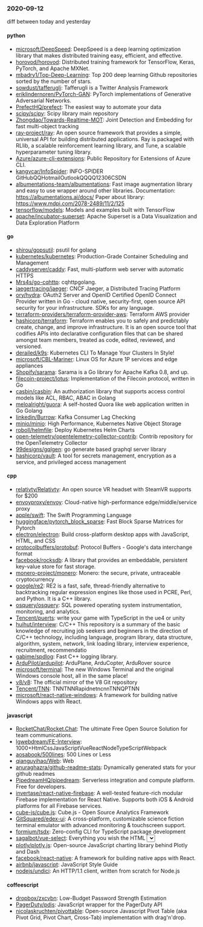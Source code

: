 ### 2020-09-12
diff between today and yesterday

#### python
* [microsoft/DeepSpeed](https://github.com/microsoft/DeepSpeed): DeepSpeed is a deep learning optimization library that makes distributed training easy, efficient, and effective.
* [horovod/horovod](https://github.com/horovod/horovod): Distributed training framework for TensorFlow, Keras, PyTorch, and Apache MXNet.
* [mbadry1/Top-Deep-Learning](https://github.com/mbadry1/Top-Deep-Learning): Top 200 deep learning Github repositories sorted by the number of stars.
* [sowdust/tafferugli](https://github.com/sowdust/tafferugli): Tafferugli is a Twitter Analysis Framework
* [eriklindernoren/PyTorch-GAN](https://github.com/eriklindernoren/PyTorch-GAN): PyTorch implementations of Generative Adversarial Networks.
* [PrefectHQ/prefect](https://github.com/PrefectHQ/prefect): The easiest way to automate your data
* [scipy/scipy](https://github.com/scipy/scipy): Scipy library main repository
* [Zhongdao/Towards-Realtime-MOT](https://github.com/Zhongdao/Towards-Realtime-MOT): Joint Detection and Embedding for fast multi-object tracking
* [ray-project/ray](https://github.com/ray-project/ray): An open source framework that provides a simple, universal API for building distributed applications. Ray is packaged with RLlib, a scalable reinforcement learning library, and Tune, a scalable hyperparameter tuning library.
* [Azure/azure-cli-extensions](https://github.com/Azure/azure-cli-extensions): Public Repository for Extensions of Azure CLI.
* [kangvcar/InfoSpider](https://github.com/kangvcar/InfoSpider): INFO-SPIDER GitHubQQHotmailOutlookQQQQ12306CSDN
* [albumentations-team/albumentations](https://github.com/albumentations-team/albumentations): Fast image augmentation library and easy to use wrapper around other libraries. Documentation: https://albumentations.ai/docs/ Paper about library: https://www.mdpi.com/2078-2489/11/2/125
* [tensorflow/models](https://github.com/tensorflow/models): Models and examples built with TensorFlow
* [apache/incubator-superset](https://github.com/apache/incubator-superset): Apache Superset is a Data Visualization and Data Exploration Platform

#### go
* [shirou/gopsutil](https://github.com/shirou/gopsutil): psutil for golang
* [kubernetes/kubernetes](https://github.com/kubernetes/kubernetes): Production-Grade Container Scheduling and Management
* [caddyserver/caddy](https://github.com/caddyserver/caddy): Fast, multi-platform web server with automatic HTTPS
* [Mrs4s/go-cqhttp](https://github.com/Mrs4s/go-cqhttp): cqhttpgolang.
* [jaegertracing/jaeger](https://github.com/jaegertracing/jaeger): CNCF Jaeger, a Distributed Tracing Platform
* [ory/hydra](https://github.com/ory/hydra): OAuth2 Server and OpenID Certified OpenID Connect Provider written in Go - cloud native, security-first, open source API security for your infrastructure. SDKs for any language.
* [terraform-providers/terraform-provider-aws](https://github.com/terraform-providers/terraform-provider-aws): Terraform AWS provider
* [hashicorp/terraform](https://github.com/hashicorp/terraform): Terraform enables you to safely and predictably create, change, and improve infrastructure. It is an open source tool that codifies APIs into declarative configuration files that can be shared amongst team members, treated as code, edited, reviewed, and versioned.
* [derailed/k9s](https://github.com/derailed/k9s):  Kubernetes CLI To Manage Your Clusters In Style!
* [microsoft/CBL-Mariner](https://github.com/microsoft/CBL-Mariner): Linux OS for Azure 1P services and edge appliances
* [Shopify/sarama](https://github.com/Shopify/sarama): Sarama is a Go library for Apache Kafka 0.8, and up.
* [filecoin-project/lotus](https://github.com/filecoin-project/lotus): Implementation of the Filecoin protocol, written in Go
* [casbin/casbin](https://github.com/casbin/casbin): An authorization library that supports access control models like ACL, RBAC, ABAC in Golang
* [meloalright/guora](https://github.com/meloalright/guora):  A self-hosted Quora like web application written in Go  Golang  
* [linkedin/Burrow](https://github.com/linkedin/Burrow): Kafka Consumer Lag Checking
* [minio/minio](https://github.com/minio/minio): High Performance, Kubernetes Native Object Storage
* [roboll/helmfile](https://github.com/roboll/helmfile): Deploy Kubernetes Helm Charts
* [open-telemetry/opentelemetry-collector-contrib](https://github.com/open-telemetry/opentelemetry-collector-contrib): Contrib repository for the OpenTelemetry Collector
* [99designs/gqlgen](https://github.com/99designs/gqlgen): go generate based graphql server library
* [hashicorp/vault](https://github.com/hashicorp/vault): A tool for secrets management, encryption as a service, and privileged access management

#### cpp
* [relativty/Relativty](https://github.com/relativty/Relativty): An open source VR headset with SteamVR supports for $200
* [envoyproxy/envoy](https://github.com/envoyproxy/envoy): Cloud-native high-performance edge/middle/service proxy
* [apple/swift](https://github.com/apple/swift): The Swift Programming Language
* [huggingface/pytorch_block_sparse](https://github.com/huggingface/pytorch_block_sparse): Fast Block Sparse Matrices for Pytorch
* [electron/electron](https://github.com/electron/electron): Build cross-platform desktop apps with JavaScript, HTML, and CSS
* [protocolbuffers/protobuf](https://github.com/protocolbuffers/protobuf): Protocol Buffers - Google's data interchange format
* [facebook/rocksdb](https://github.com/facebook/rocksdb): A library that provides an embeddable, persistent key-value store for fast storage.
* [monero-project/monero](https://github.com/monero-project/monero): Monero: the secure, private, untraceable cryptocurrency
* [google/re2](https://github.com/google/re2): RE2 is a fast, safe, thread-friendly alternative to backtracking regular expression engines like those used in PCRE, Perl, and Python. It is a C++ library.
* [osquery/osquery](https://github.com/osquery/osquery): SQL powered operating system instrumentation, monitoring, and analytics.
* [Tencent/puerts](https://github.com/Tencent/puerts): write your game with TypeScript in the ue4 or unity
* [huihut/interview](https://github.com/huihut/interview):  C/C++ This repository is a summary of the basic knowledge of recruiting job seekers and beginners in the direction of C/C++ technology, including language, program library, data structure, algorithm, system, network, link loading library, interview experience, recruitment, recommendatio
* [gabime/spdlog](https://github.com/gabime/spdlog): Fast C++ logging library.
* [ArduPilot/ardupilot](https://github.com/ArduPilot/ardupilot): ArduPlane, ArduCopter, ArduRover source
* [microsoft/terminal](https://github.com/microsoft/terminal): The new Windows Terminal and the original Windows console host, all in the same place!
* [v8/v8](https://github.com/v8/v8): The official mirror of the V8 Git repository
* [Tencent/TNN](https://github.com/Tencent/TNN): TNNTNNRapidnetncnnTNNQPTNN
* [microsoft/react-native-windows](https://github.com/microsoft/react-native-windows): A framework for building native Windows apps with React.

#### javascript
* [RocketChat/Rocket.Chat](https://github.com/RocketChat/Rocket.Chat): The ultimate Free Open Source Solution for team communications.
* [lgwebdream/FE-Interview](https://github.com/lgwebdream/FE-Interview): 1000+HtmlCssJavaScriptVueReactNodeTypeScriptWebpack
* [aosabook/500lines](https://github.com/aosabook/500lines): 500 Lines or Less
* [qianguyihao/Web](https://github.com/qianguyihao/Web): Web
* [anuraghazra/github-readme-stats](https://github.com/anuraghazra/github-readme-stats):  Dynamically generated stats for your github readmes
* [PipedreamHQ/pipedream](https://github.com/PipedreamHQ/pipedream): Serverless integration and compute platform. Free for developers.
* [invertase/react-native-firebase](https://github.com/invertase/react-native-firebase):  A well-tested feature-rich modular Firebase implementation for React Native. Supports both iOS & Android platforms for all Firebase services.
* [cube-js/cube.js](https://github.com/cube-js/cube.js):  Cube.js - Open Source Analytics Framework
* [GitSquared/edex-ui](https://github.com/GitSquared/edex-ui): A cross-platform, customizable science fiction terminal emulator with advanced monitoring & touchscreen support.
* [formium/tsdx](https://github.com/formium/tsdx): Zero-config CLI for TypeScript package development
* [sagalbot/vue-select](https://github.com/sagalbot/vue-select): Everything you wish the HTML <select> element could do, wrapped up into a lightweight, extensible Vue component.
* [plotly/plotly.js](https://github.com/plotly/plotly.js): Open-source JavaScript charting library behind Plotly and Dash
* [facebook/react-native](https://github.com/facebook/react-native): A framework for building native apps with React.
* [airbnb/javascript](https://github.com/airbnb/javascript): JavaScript Style Guide
* [nodejs/undici](https://github.com/nodejs/undici): An HTTP/1.1 client, written from scratch for Node.js

#### coffeescript
* [dropbox/zxcvbn](https://github.com/dropbox/zxcvbn): Low-Budget Password Strength Estimation
* [PagerDuty/pdjs](https://github.com/PagerDuty/pdjs): JavaScript wrapper for the PagerDuty API
* [nicolaskruchten/pivottable](https://github.com/nicolaskruchten/pivottable): Open-source Javascript Pivot Table (aka Pivot Grid, Pivot Chart, Cross-Tab) implementation with drag'n'drop.
